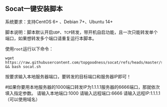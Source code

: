 Socat一键安装脚本
-----------
系统要求：支持CentOS 6+ 、Debian 7+、Ubuntu 14+

脚本说明：脚本默认开启`UDP`、`TCP`转发，带开机自启功能，且一次只能转发单个端口，如果想转发多个端口请重复运行本脚本。

使用`root`运行以下命令：

    wget https://raw.githubusercontent.com/topgoodness/socat/refs/heads/master/socat.sh && bash socat.sh

按要求输入本地服务器端口，要转发的目标端口和服务器IP即可！

#如果你要用本地服务器的1000端口转发IP为1.1.1.1服务器的6666端口，那就依次填入指定参数。
请输入本地端口:1000
请输入远程端口:6666
请输入远程IP:1.1.1.1（可以使用域名）
